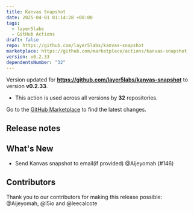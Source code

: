```yaml
---
title: Kanvas Snapshot
date: 2025-04-01 01:14:28 +00:00
tags:
  - layer5labs
  - GitHub Actions
draft: false
repo: https://github.com/layer5labs/kanvas-snapshot
marketplace: https://github.com/marketplace/actions/kanvas-snapshot
version: v0.2.33
dependentsNumber: "32"
---
```



Version updated for **https://github.com/layer5labs/kanvas-snapshot** to version **v0.2.33**.
- This action is used across all versions by **32** repositories.

Go to the [GitHub Marketplace](https://github.com/marketplace/actions/kanvas-snapshot) to find the latest changes.

## Release notes

## What's New
- Send Kanvas snapshot to email(if provided) @Aijeyomah (#146)

## Contributors

Thank you to our contributors for making this release possible:
@Aijeyomah, @l5io and @leecalcote

